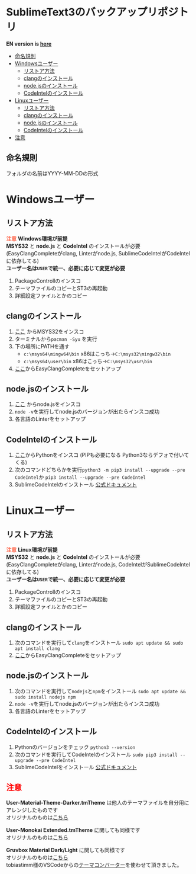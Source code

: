 # SublimeText3のバックアップリポジトリ

__EN version is [here](/README.md)__


- [命名規則](#命名規則)
- [Windowsユーザー](#windowsユーザー)
	- [リストア方法](#リストア方法)
	- [clangのインストール](#clangのインストール)
	- [node.jsのインストール](#nodejsのインストール)
	- [CodeIntelのインストール](#codeintelのインストール)
- [Linuxユーザー](#linuxユーザー)
	- [リストア方法](#リストア方法-1)
	- [clangのインストール](#clangのインストール-1)
	- [node.jsのインストール](#nodejsのインストール-1)
	- [CodeIntelのインストール](#codeintelのインストール-1)
- [注意](#注意)



<a id="命名規則"></a>
命名規則
-------------------------
フォルダの名前はYYYY-MM-DDの形式

<a id="windowsユーザー"></a>
# Windowsユーザー
<a id="リストア方法"></a>
リストア方法
-------------------------
<font color="Tomato">__注意__</font> __Windows環境が前提__  
__MSYS32__ と __node.js__ と __CodeIntel__ のインストールが必要  
(EasyClangCompleteがclang, Linterがnode.js, SublimeCodeIntelがCodeIntel に依存してる)  
__ユーザー名は`USER`で統一、必要に応じて変更が必要__

1. PackageControllのインスコ
2. テーマファイルのコピーとST3の再起動
3. 詳細設定ファイルとかのコピー

<a id="clangのインストール"></a>
clangのインストール
-------------------------
1. [ここ](https://www.msys2.org/) からMSYS32をインスコ
2. ターミナルから``pacman -Syu`` を実行
3. 下の場所にPATHを通す
	* ``c:\msys64\mingw64\bin``  x86はこっち->``C:\msys32\mingw32\bin``
	* ``c:\msys64\user\bin``  x86はこっち->``C:\msys32\usr\bin``
4. [ここ](https://packagecontrol.io/packages/EasyClangComplete)からEasyClangCompleteをセットアップ

<a id="nodejsのインストール"></a>
node.jsのインストール
----------------------
1. [ここ](https://nodejs.org/) からnode.jsをインスコ
2. ``node -v``を実行してnode.jsのバージョンが出たらインスコ成功
3. 各言語のLinterをセットアップ

<a id="codeintelのインストール"></a>
CodeIntelのインストール
----------------------
1. [ここ](https://www.python.org/)からPythonをインスコ (PIPも必要になる Python3ならデフォで付いてくる)
2. 次のコマンドどちらかを実行``python3 -m pip3 install --upgrade --pre CodeIntel``か ``pip3 install --upgrade --pre CodeIntel``
3. SublimeCodeIntelのインストール [公式ドキュメント](https://github.com/SublimeCodeIntel/SublimeCodeIntel)

<a id="linuxユーザー"></a>
# Linuxユーザー
<a id="リストア方法-1"></a>
リストア方法
--------------------------
<font color="Tomato">__注意__</font> __Linux環境が前提__  
__MSYS32__ と __node.js__ と __CodeIntel__ のインストールが必要  
(EasyClangCompleteがclang, Linterがnode.js, CodeIntelがSublimeCodeIntel に依存してる)  
__ユーザー名は`USER`で統一、必要に応じて変更が必要__

1. PackageControllのインスコ
2. テーマファイルのコピーとST3の再起動
3. 詳細設定ファイルとかのコピー

<a id="clangのインストール-1"></a>
clangのインストール
-------------------------
1. 次のコマンドを実行して`clang`をインストール ``sudo apt update && sudo apt install clang``
2. [ここ](https://packagecontrol.io/packages/EasyClangComplete)からEasyClangCompleteをセットアップ

<a id="nodejsのインストール-1"></a>
node.jsのインストール
-------------------------
1. 次のコマンドを実行して`nodejs`と`npm`をインストール ``sudo apt update && sudo install nodejs npm``
2. ``node -v``を実行してnode.jsのバージョンが出たらインスコ成功
3. 各言語のLinterをセットアップ

<a id="codeintelのインストール-1"></a>
CodeIntelのインストール
---------------------------
1. Pythonのバージョンをチェック ``python3 --version``
2. 次のコマンドを実行してCodeIntelのインストール ``sudo pip3 install --upgrade --pre CodeIntel``
3. SublimeCodeIntelをインストール [公式ドキュメント](https://github.com/SublimeCodeIntel/SublimeCodeIntel)


<a id="注意"></a>
<font color="Red">注意</font>
---------------------------
__User-Material-Theme-Darker.tmTheme__ は他人のテーマファイルを自分用にアレンジしたものです  
オリジナルのものは[こちら](https://packagecontrol.io/packages/Material%20Theme)

__User-Monokai Extended.tmTheme__ に関しても同様です  
オリジナルのものは[こちら](https://packagecontrol.io/packages/Monokai%20Extended)

__Gruvbox Material Dark/Light__ に関しても同様です  
オリジナルのものは[こちら](https://github.com/sainnhe/gruvbox-material-vscode)  
tobiastimm様のVSCodeからの[テーマコンバーター](https://github.com/tobiastimm/code-theme-converter)を使わせて頂きました。